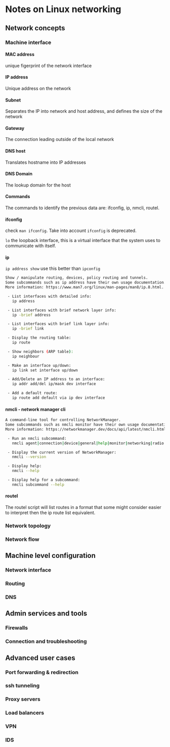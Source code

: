 # Notes on Linux networking



## Network concepts


### Machine interface

#### MAC address
 unique figerprint of the network interface
 
#### IP address
 Unique address on the network
 
#### Subnet
 Separates the IP into network and host address, and defines the size of the network
 
#### Gateway
  The connection leading outside of the local network
  
#### DNS host
 Translates hostname into IP addresses

#### DNS Domain 
 The lookup domain for the host

#### Commands
  The commands to identify the previous data are: ifconfig, ip, nmcli, routel. 

#### ifconfig

check `man ifconfig`. Take into account `ifconfig` is deprecated. 

`lo` the loopback interface, this is a virtual interface that the system uses to communicate with itself. 

#### ip

`ip address show` use this better than `ipconfig`

```bash
Show / manipulate routing, devices, policy routing and tunnels.
Some subcommands such as ip address have their own usage documentation.
More information: https://www.man7.org/linux/man-pages/man8/ip.8.html.

 - List interfaces with detailed info:
   ip address

 - List interfaces with brief network layer info:
   ip -brief address

 - List interfaces with brief link layer info:
   ip -brief link

 - Display the routing table:
   ip route

 - Show neighbors (ARP table):
   ip neighbour

 - Make an interface up/down:
   ip link set interface up/down

 - Add/Delete an IP address to an interface:
   ip addr add/del ip/mask dev interface

 - Add a default route:
   ip route add default via ip dev interface
```

#### nmcli - network manager cli

```bash
A command-line tool for controlling NetworkManager.
Some subcommands such as nmcli monitor have their own usage documentation.
More information: https://networkmanager.dev/docs/api/latest/nmcli.html.

 - Run an nmcli subcommand:
   nmcli agent|connection|device|general|help|monitor|networking|radio command_options

 - Display the current version of NetworkManager:
   nmcli --version

 - Display help:
   nmcli --help

 - Display help for a subcommand:
   nmcli subcommand --help
```
#### routel

The routel script will list routes in a format that some might consider easier to interpret then the ip route list equivalent.





 
  

 

### Network topology

### Network flow




## Machine level configuration

### Network interface

### Routing

### DNS




## Admin services and tools

### Firewalls

### Connection and troubleshooting




## Advanced user cases


### Port forwarding & redirection

### ssh tunneling 

### Proxy servers

### Load balancers

### VPN

### IDS



